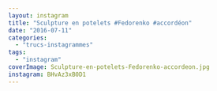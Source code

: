 ```yaml
---
layout: instagram
title: "Sculpture en potelets #Fedorenko #accordéon"
date: "2016-07-11"
categories: 
  - "trucs-instagrammes"
tags: 
  - "instagram"
coverImage: Sculpture-en-potelets-Fedorenko-accordeon.jpg
instagram: BHvAz3xB0D1
---
```

